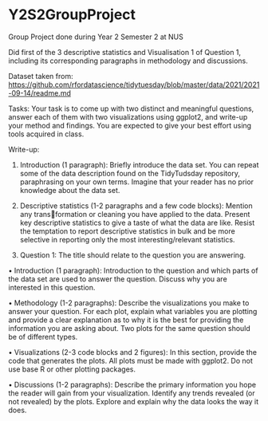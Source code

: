 # Y2S2GroupProject
Group Project done during Year 2 Semester 2 at NUS

Did first of the 3 descriptive statistics and Visualisation 1 of Question 1, including its corresponding paragraphs in methodology and discussions.

Dataset taken from:
https://github.com/rfordatascience/tidytuesday/blob/master/data/2021/2021-09-14/readme.md

Tasks:
Your task is to come up with two distinct and meaningful questions, answer each of them
with two visualizations using ggplot2, and write-up your method and findings. You are
expected to give your best effort using tools acquired in class.

Write-up:
1. Introduction (1 paragraph): Briefly introduce the data set. You can repeat some of the data description found on the TidyTudsday repository, paraphrasing on your own terms. Imagine that your reader has no prior knowledge about the data set.

2. Descriptive statistics (1-2 paragraphs and a few code blocks): Mention any transformation or cleaning you have applied to the data. Present key descriptive statistics to give a taste of what the data are like. Resist the temptation to report descriptive statistics in bulk and be more selective in reporting only the most interesting/relevant statistics.

3. Question 1: The title should relate to the question you are answering.

  • Introduction (1 paragraph): Introduction to the question and which parts of the data set are used to answer the question. Discuss why you are interested in this question.

  • Methodology (1-2 paragraphs): Describe the visualizations you make to answer your question. For each plot, explain what variables you are plotting and provide a clear explanation as to why it is the best for providing the information you are
asking about. Two plots for the same question should be of different types.

  • Visualizations (2-3 code blocks and 2 figures): In this section, provide the code that generates the plots. All plots must be made with ggplot2. Do not use base R or other plotting packages.

  • Discussions (1-2 paragraphs): Describe the primary information you hope the reader will gain from your visualization. Identify any trends revealed (or not revealed) by the plots. Explore and explain why the data looks the way it does.
